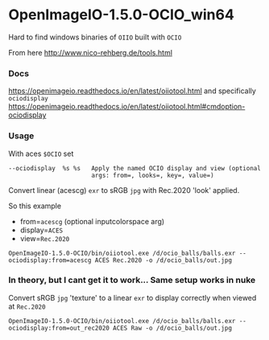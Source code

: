 # OpenImageIO-1.5.0-OCIO_win64

Hard to find windows binaries of `OIIO` built with `OCIO`

From here http://www.nico-rehberg.de/tools.html 

### Docs
https://openimageio.readthedocs.io/en/latest/oiiotool.html
and specifically `ociodisplay`
https://openimageio.readthedocs.io/en/latest/oiiotool.html#cmdoption-ociodisplay

### Usage
With aces `$OCIO` set

``` 
--ociodisplay  %s %s   Apply the named OCIO display and view (optional
                       args: from=, looks=, key=, value=)
```

Convert linear (acescg) `exr` to sRGB `jpg` with Rec.2020 'look' applied.

So this example
 - from=`acescg` (optional inputcolorspace arg)
 - display=`ACES`
 - view=`Rec.2020`
 
```
OpenImageIO-1.5.0-OCIO/bin/oiiotool.exe /d/ocio_balls/balls.exr --ociodisplay:from=acescg ACES Rec.2020 -o /d/ocio_balls/out.jpg
```

### In theory, but I cant get it to work... Same setup works in nuke

Convert sRGB `jpg` 'texture' to a linear `exr` to display correctly when viewed at `Rec.2020`

```
OpenImageIO-1.5.0-OCIO/bin/oiiotool.exe /d/ocio_balls/balls.exr --ociodisplay:from=out_rec2020 ACES Raw -o /d/ocio_balls/out.jpg
```
